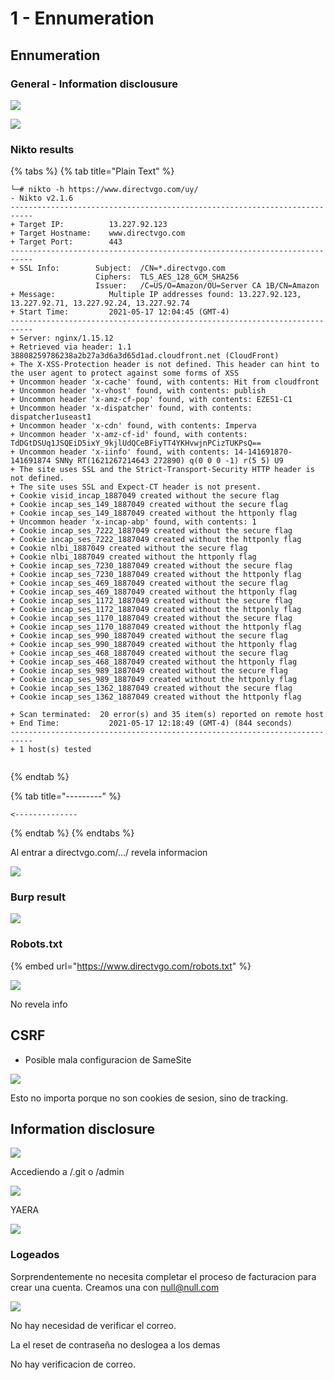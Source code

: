 # 1 - Ennumeration

## Ennumeration

### General - Information disclousure

![](../../.gitbook/assets/imagen%20%28733%29.png)

![](../../.gitbook/assets/imagen%20%28731%29.png)

### Nikto results

{% tabs %}
{% tab title="Plain Text" %}
```text
└─# nikto -h https://www.directvgo.com/uy/
- Nikto v2.1.6
---------------------------------------------------------------------------
+ Target IP:          13.227.92.123
+ Target Hostname:    www.directvgo.com
+ Target Port:        443
---------------------------------------------------------------------------
+ SSL Info:        Subject:  /CN=*.directvgo.com
                   Ciphers:  TLS_AES_128_GCM_SHA256
                   Issuer:   /C=US/O=Amazon/OU=Server CA 1B/CN=Amazon
+ Message:            Multiple IP addresses found: 13.227.92.123, 13.227.92.71, 13.227.92.24, 13.227.92.74
+ Start Time:         2021-05-17 12:04:45 (GMT-4)
---------------------------------------------------------------------------
+ Server: nginx/1.15.12
+ Retrieved via header: 1.1 38808259786238a2b27a3d6a3d65d1ad.cloudfront.net (CloudFront)
+ The X-XSS-Protection header is not defined. This header can hint to the user agent to protect against some forms of XSS
+ Uncommon header 'x-cache' found, with contents: Hit from cloudfront
+ Uncommon header 'x-vhost' found, with contents: publish
+ Uncommon header 'x-amz-cf-pop' found, with contents: EZE51-C1
+ Uncommon header 'x-dispatcher' found, with contents: dispatcher1useast1
+ Uncommon header 'x-cdn' found, with contents: Imperva
+ Uncommon header 'x-amz-cf-id' found, with contents: TdDGtDSUq1JSQEiD5ixY_9kjlUdQCeBFiyTT4YKHvwjnPCizTUKPsQ==
+ Uncommon header 'x-iinfo' found, with contents: 14-141691870-141691874 SNNy RT(1621267214643 272890) q(0 0 0 -1) r(5 5) U9
+ The site uses SSL and the Strict-Transport-Security HTTP header is not defined.
+ The site uses SSL and Expect-CT header is not present.
+ Cookie visid_incap_1887049 created without the secure flag
+ Cookie incap_ses_149_1887049 created without the secure flag
+ Cookie incap_ses_149_1887049 created without the httponly flag
+ Uncommon header 'x-incap-abp' found, with contents: 1
+ Cookie incap_ses_7222_1887049 created without the secure flag
+ Cookie incap_ses_7222_1887049 created without the httponly flag
+ Cookie nlbi_1887049 created without the secure flag
+ Cookie nlbi_1887049 created without the httponly flag
+ Cookie incap_ses_7230_1887049 created without the secure flag
+ Cookie incap_ses_7230_1887049 created without the httponly flag
+ Cookie incap_ses_469_1887049 created without the secure flag
+ Cookie incap_ses_469_1887049 created without the httponly flag
+ Cookie incap_ses_1172_1887049 created without the secure flag
+ Cookie incap_ses_1172_1887049 created without the httponly flag
+ Cookie incap_ses_1170_1887049 created without the secure flag
+ Cookie incap_ses_1170_1887049 created without the httponly flag
+ Cookie incap_ses_990_1887049 created without the secure flag
+ Cookie incap_ses_990_1887049 created without the httponly flag
+ Cookie incap_ses_468_1887049 created without the secure flag
+ Cookie incap_ses_468_1887049 created without the httponly flag
+ Cookie incap_ses_989_1887049 created without the secure flag
+ Cookie incap_ses_989_1887049 created without the httponly flag
+ Cookie incap_ses_1362_1887049 created without the secure flag
+ Cookie incap_ses_1362_1887049 created without the httponly flag

+ Scan terminated:  20 error(s) and 35 item(s) reported on remote host
+ End Time:           2021-05-17 12:18:49 (GMT-4) (844 seconds)
---------------------------------------------------------------------------
+ 1 host(s) tested
                            
```
{% endtab %}

{% tab title="---------" %}
```
<--------------
```
{% endtab %}
{% endtabs %}

Al entrar a directvgo.com/.../ revela informacion

![](../../.gitbook/assets/imagen%20%28746%29.png)





### Burp result

![](../../.gitbook/assets/imagen%20%28739%29.png)

### Robots.txt

{% embed url="https://www.directvgo.com/robots.txt" %}

![](../../.gitbook/assets/imagen%20%28742%29.png)

No revela info 

## CSRF

* Posible mala configuracion de SameSite

![](../../.gitbook/assets/imagen%20%28735%29.png)

Esto no importa porque no son cookies de sesion, sino de tracking.

## Information disclosure

![](../../.gitbook/assets/imagen%20%28743%29.png)

Accediendo a /.git o /admin 

![](../../.gitbook/assets/imagen%20%28741%29.png)

YAERA

![](../../.gitbook/assets/imagen%20%28747%29.png)

### Logeados

Sorprendentemente no necesita completar el proceso de facturacion para crear una cuenta. Creamos una con null@null.com

![](../../.gitbook/assets/imagen%20%28745%29.png)

No hay necesidad de verificar el correo.

La el reset de contraseña no deslogea a los demas 

No hay verificacion de correo.



